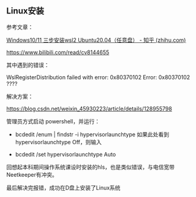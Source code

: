 ## Linux安装

参考文章：

[Windows10/11 三步安装wsl2 Ubuntu20.04（任意盘） - 知乎 (zhihu.com)](https://zhuanlan.zhihu.com/p/466001838)

https://www.bilibili.com/read/cv8144655





其中遇到的错误：

WslRegisterDistribution failed with error: 0x80370102 Error: 0x80370102 ????

解决方案：

https://blog.csdn.net/weixin_45930223/article/details/128955798

管理员方式启动 powershell，并运行：

- bcdedit /enum | findstr -i hypervisorlaunchtype
  如果此处看到hypervisorlaunchtype Off，则输入

- bcdedit /set hypervisorlaunchtype Auto

回想起本科期间操作系统课设时安装的hls，也是类似错误，与电信宽带Neetkeeper有冲突。



最后解决完报错，成功在D盘上安装了Linux系统